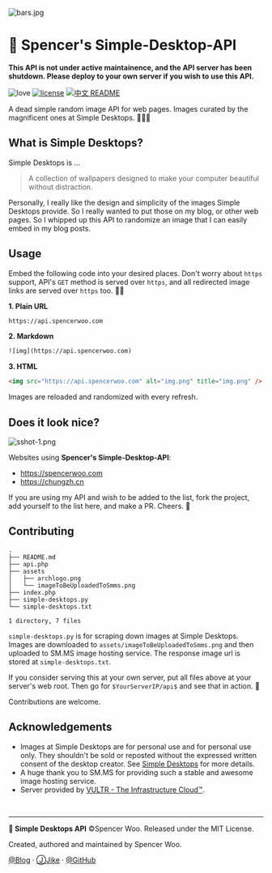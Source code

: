 ![bars.jpg](https://i.loli.net/2018/07/30/5b5ebbb4da73a.jpg)

# 🚀 Spencer's Simple-Desktop-API

**This API is not under active maintainence, and the API server has been shutdown. Please deploy to your own server if you wish to use this API.**

![love](https://img.shields.io/badge/Made%20with-LOVE-ff69b4.svg)
[![license](https://img.shields.io/badge/license-MIT-blue.svg)](https://opensource.org/licenses/MIT)
[![中文 README](https://img.shields.io/badge/Readme-中文-orange.svg)](https://github.com/spencerwoo98/spencer-simple-desktop-api/blob/master/README-zh.md)

A dead simple random image API for web pages. Images curated by the magnificent ones at Simple Desktops. 🎉🎉🎉

## What is Simple Desktops?

Simple Desktops is ...

> A collection of wallpapers designed to make your computer beautiful without distraction.

Personally, I really like the design and simplicity of the images Simple Desktops provide. So I really wanted to put those on my blog, or other web pages. So I whipped up this API to randomize an image that I can easily embed in my blog posts.

## Usage

Embed the following code into your desired places. Don't worry about `https` support, API's `GET` method is served over `https`, and all redirected image links are served over `https` too. 🐱‍👤

**1. Plain URL**

```html
https://api.spencerwoo.com
```

**2. Markdown**

```html
![img](https://api.spencerwoo.com)
```

**3. HTML**

```html
<img src="https://api.spencerwoo.com" alt="img.png" title="img.png" />
```

Images are reloaded and randomized with every refresh.

## Does it look nice?

![sshot-1.png](https://i.loli.net/2018/07/30/5b5ecdb7b783a.png)

Websites using **Spencer's Simple-Desktop-API**:

- https://spencerwoo.com
- https://chungzh.cn

If you are using my API and wish to be added to the list, fork the project, add yourself to the list here, and make a PR. Cheers. 🎉

## Contributing

```
.
├── README.md
├── api.php
├── assets
│   ├── archlogo.png
│   └── imageToBeUploadedToSmms.png
├── index.php
├── simple-desktops.py
└── simple-desktops.txt

1 directory, 7 files
```

`simple-desktops.py` is for scraping down images at Simple Desktops. Images are downloaded to `assets/imageToBeUploadedToSmms.png` and then uploaded to SM.MS image hosting service. The response image url is stored at `simple-desktops.txt`.

If you consider serving this at your own server, put all files above at your server's web root. Then go for `$YourServerIP/api$` and see that in action. 🎊

Contributions are welcome.

## Acknowledgements

- Images at Simple Desktops are for personal use and for personal use only. They shouldn't be sold or reposted without the expressed written consent of the desktop creator. See [Simple Desktops](http://simpledesktops.com/about/) for more details.
- A huge thank you to SM.MS for providing such a stable and awesome image hosting service.
- Server provided by [VULTR - The Infrastructure Cloud™](https://www.vultr.com/).

<br>

---

**🚀 Simple Desktops API** ©Spencer Woo. Released under the MIT License.

Created, authored and maintained by Spencer Woo.

[@Blog](https://spencerwoo.com/) · [ⒿJike](https://web.okjike.com/user/4DDA0425-FB41-4188-89E4-952CA15E3C5E/post) · [@GitHub](https://github.com/spencerwoo98)
